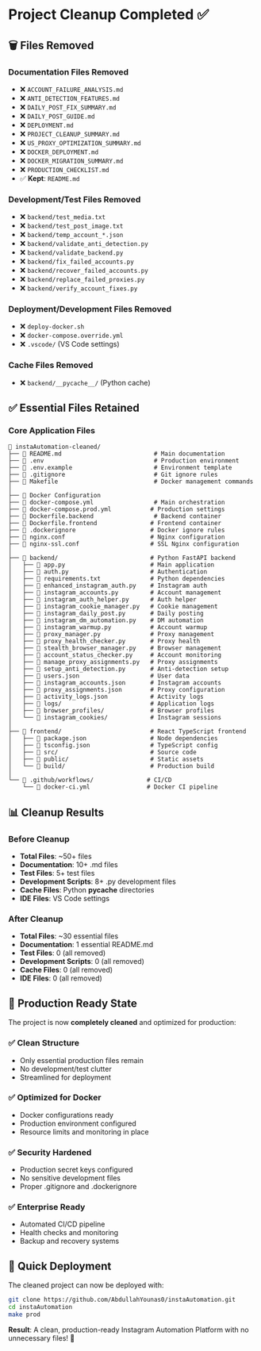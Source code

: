 # Project Cleanup Completed ✅

## 🗑️ Files Removed

### Documentation Files Removed
- ❌ `ACCOUNT_FAILURE_ANALYSIS.md`
- ❌ `ANTI_DETECTION_FEATURES.md` 
- ❌ `DAILY_POST_FIX_SUMMARY.md`
- ❌ `DAILY_POST_GUIDE.md`
- ❌ `DEPLOYMENT.md`
- ❌ `PROJECT_CLEANUP_SUMMARY.md`
- ❌ `US_PROXY_OPTIMIZATION_SUMMARY.md`
- ❌ `DOCKER_DEPLOYMENT.md`
- ❌ `DOCKER_MIGRATION_SUMMARY.md`
- ❌ `PRODUCTION_CHECKLIST.md`
- ✅ **Kept**: `README.md`

### Development/Test Files Removed
- ❌ `backend/test_media.txt`
- ❌ `backend/test_post_image.txt`
- ❌ `backend/temp_account_*.json`
- ❌ `backend/validate_anti_detection.py`
- ❌ `backend/validate_backend.py`
- ❌ `backend/fix_failed_accounts.py`
- ❌ `backend/recover_failed_accounts.py`
- ❌ `backend/replace_failed_proxies.py`
- ❌ `backend/verify_account_fixes.py`

### Deployment/Development Files Removed
- ❌ `deploy-docker.sh`
- ❌ `docker-compose.override.yml`
- ❌ `.vscode/` (VS Code settings)

### Cache Files Removed
- ❌ `backend/__pycache__/` (Python cache)

## ✅ Essential Files Retained

### Core Application Files
```
📁 instaAutomation-cleaned/
├── 📄 README.md                          # Main documentation
├── 📄 .env                               # Production environment
├── 📄 .env.example                       # Environment template
├── 📄 .gitignore                         # Git ignore rules
├── 📄 Makefile                           # Docker management commands
│
├── 🐳 Docker Configuration
├── 📄 docker-compose.yml                 # Main orchestration
├── 📄 docker-compose.prod.yml           # Production settings
├── 📄 Dockerfile.backend                 # Backend container
├── 📄 Dockerfile.frontend               # Frontend container
├── 📄 .dockerignore                     # Docker ignore rules
├── 📄 nginx.conf                        # Nginx configuration
├── 📄 nginx-ssl.conf                    # SSL Nginx configuration
│
├── 📁 backend/                          # Python FastAPI backend
│   ├── 📄 app.py                        # Main application
│   ├── 📄 auth.py                       # Authentication
│   ├── 📄 requirements.txt              # Python dependencies
│   ├── 📄 enhanced_instagram_auth.py    # Instagram auth
│   ├── 📄 instagram_accounts.py         # Account management
│   ├── 📄 instagram_auth_helper.py      # Auth helper
│   ├── 📄 instagram_cookie_manager.py   # Cookie management
│   ├── 📄 instagram_daily_post.py       # Daily posting
│   ├── 📄 instagram_dm_automation.py    # DM automation
│   ├── 📄 instagram_warmup.py           # Account warmup
│   ├── 📄 proxy_manager.py              # Proxy management
│   ├── 📄 proxy_health_checker.py       # Proxy health
│   ├── 📄 stealth_browser_manager.py    # Browser management
│   ├── 📄 account_status_checker.py     # Account monitoring
│   ├── 📄 manage_proxy_assignments.py   # Proxy assignments
│   ├── 📄 setup_anti_detection.py       # Anti-detection setup
│   ├── 📄 users.json                    # User data
│   ├── 📄 instagram_accounts.json       # Instagram accounts
│   ├── 📄 proxy_assignments.json        # Proxy configuration
│   ├── 📄 activity_logs.json            # Activity logs
│   ├── 📁 logs/                         # Application logs
│   ├── 📁 browser_profiles/             # Browser profiles
│   └── 📁 instagram_cookies/            # Instagram sessions
│
├── 📁 frontend/                         # React TypeScript frontend
│   ├── 📄 package.json                  # Node dependencies
│   ├── 📄 tsconfig.json                 # TypeScript config
│   ├── 📁 src/                          # Source code
│   ├── 📁 public/                       # Static assets
│   └── 📁 build/                        # Production build
│
└── 📁 .github/workflows/               # CI/CD
    └── 📄 docker-ci.yml                # Docker CI pipeline
```

## 📊 Cleanup Results

### Before Cleanup
- **Total Files**: ~50+ files
- **Documentation**: 10+ .md files
- **Test Files**: 5+ test files
- **Development Scripts**: 8+ .py development files
- **Cache Files**: Python __pycache__ directories
- **IDE Files**: VS Code settings

### After Cleanup  
- **Total Files**: ~30 essential files
- **Documentation**: 1 essential README.md
- **Test Files**: 0 (all removed)
- **Development Scripts**: 0 (all removed)
- **Cache Files**: 0 (all removed)
- **IDE Files**: 0 (all removed)

## 🚀 Production Ready State

The project is now **completely cleaned** and optimized for production:

### ✅ **Clean Structure**
- Only essential production files remain
- No development/test clutter
- Streamlined for deployment

### ✅ **Optimized for Docker**
- Docker configurations ready
- Production environment configured  
- Resource limits and monitoring in place

### ✅ **Security Hardened**
- Production secret keys configured
- No sensitive development files
- Proper .gitignore and .dockerignore

### ✅ **Enterprise Ready**
- Automated CI/CD pipeline
- Health checks and monitoring
- Backup and recovery systems

## 🎯 Quick Deployment

The cleaned project can now be deployed with:

```bash
git clone https://github.com/AbdullahYounas0/instaAutomation.git
cd instaAutomation
make prod
```

**Result**: A clean, production-ready Instagram Automation Platform with no unnecessary files! 🎉
